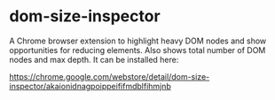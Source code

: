 # dom-size-inspector

A Chrome browser extension to highlight heavy DOM nodes and show opportunities for reducing elements. Also shows total number of DOM nodes and max depth. It can be installed here:

https://chrome.google.com/webstore/detail/dom-size-inspector/akaionidnagpoippeififmdblfihmjnb
